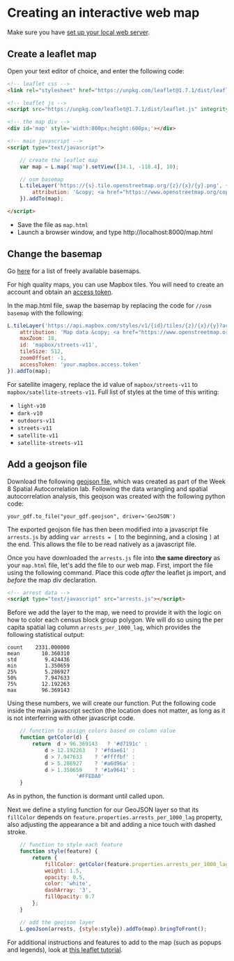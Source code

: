 # Creating an interactive web map

Make sure you have [set up your local web server](https://github.com/yohman/up206a/blob/master/Weeks/Week10/W10-03-Setting%20up%20a%20local%20server.md).

## Create a leaflet map
Open your text editor of choice, and enter the following code:
```html
<!-- leaflet css -->
<link rel="stylesheet" href="https://unpkg.com/leaflet@1.7.1/dist/leaflet.css" integrity="sha512-xodZBNTC5n17Xt2atTPuE1HxjVMSvLVW9ocqUKLsCC5CXdbqCmblAshOMAS6/keqq/sMZMZ19scR4PsZChSR7A==" crossorigin=""/>

<!-- leaflet js -->
<script src="https://unpkg.com/leaflet@1.7.1/dist/leaflet.js" integrity="sha512-XQoYMqMTK8LvdxXYG3nZ448hOEQiglfqkJs1NOQV44cWnUrBc8PkAOcXy20w0vlaXaVUearIOBhiXZ5V3ynxwA==" crossorigin=""></script>

<!-- the map div -->
<div id='map' style='width:800px;height:600px;'></div>

<!-- main javascript -->
<script type="text/javascript">

	// create the leaflet map
	var map = L.map('map').setView([34.1, -118.4], 10);

	// osm basemap
	L.tileLayer('https://{s}.tile.openstreetmap.org/{z}/{x}/{y}.png', {
	    attribution: '&copy; <a href="https://www.openstreetmap.org/copyright">OpenStreetMap</a> contributors'
	}).addTo(map);

</script>
```

- Save the file as `map.html`
- Launch a browser window, and type http://localhost:8000/map.html

## Change the basemap

Go [here](https://leaflet-extras.github.io/leaflet-providers/preview/) for a list of freely available basemaps.

For high quality maps, you can use Mapbox tiles. You will need to create an account and obtain an [access token](https://account.mapbox.com/).

In the map.html file, swap the basemap by replacing the code for `//osm basemap` with the following:

```javascript
L.tileLayer('https://api.mapbox.com/styles/v1/{id}/tiles/{z}/{x}/{y}?access_token={accessToken}', {
    attribution: 'Map data &copy; <a href="https://www.openstreetmap.org/">OpenStreetMap</a> contributors, <a href="https://creativecommons.org/licenses/by-sa/2.0/">CC-BY-SA</a>, Imagery © <a href="https://www.mapbox.com/">Mapbox</a>',
    maxZoom: 18,
    id: 'mapbox/streets-v11',
    tileSize: 512,
    zoomOffset: -1,
    accessToken: 'your.mapbox.access.token'
}).addTo(map);
```

For satellite imagery, replace the id value of `mapbox/streets-v11` to `mapbox/satellite-streets-v11`. Full list of styles at the time of this writing:

- `light-v10`
- `dark-v10`
- `outdoors-v11`
- `streets-v11`
- `satellite-v11`
- `satellite-streets-v11`

## Add a geojson file

Download the following [geojson file](arrests.js), which was created as part of the Week 8 Spatial Autocorrelation lab. Following the data wrangling and spatial autocorrelation analysis, this geojson was created with the following python code:

```pytyon
your_gdf.to_file("your_gdf.geojson", driver='GeoJSON')
```

The exported geojson file has then been modified into a javascript file `arrests.js` by adding `var arrests = [` to the beginning, and a closing `]` at the end. This allows the file to be read natively as a javascript file.

Once you have downloaded the `arrests.js` file into **the same directory** as your `map.html` file, let's add the file to our web map. First, import the file using the following command. Place this code *after* the leaflet js import, and *before* the map div declaration.

```html
<!-- arrest data -->
<script type="text/javascript" src="arrests.js"></script>
```

Before we add the layer to the map, we need to provide it with the logic on how to color each census block group polygon. We will do so using the per capita spatial lag column `arrests_per_1000_lag`, which provides the following statistical output:

```
count    2331.000000
mean       10.360310
std         9.424436
min         1.350659
25%         5.286927
50%         7.947633
75%        12.192263
max        96.369143
```

Using these numbers, we will create our function. Put the following code inside the main javascript section (the location does not matter, as long as it is not interferring with other javascript code.

```javascript
	// function to assign colors based on column value
	function getColor(d) {
		return  d > 96.369143	? '#d7191c' :
			d > 12.192263	? '#fdae61' :
			d > 7.947633	? '#ffffbf' :
			d > 5.286927	? '#a6d96a' :
			d > 1.350659	? '#1a9641' :
					  '#FFEDA0'
	}
```

As in python, the function is dormant until called upon.

Next we define a styling function for our GeoJSON layer so that its `fillColor` depends on `feature.properties.arrests_per_1000_lag` property, also adjusting the appearance a bit and adding a nice touch with dashed stroke.

```javascript
	// function to style each feature
	function style(feature) {
		return {
			fillColor: getColor(feature.properties.arrests_per_1000_lag),
			weight: 1.5,
			opacity: 0.5,
			color: 'white',
			dashArray: '3',
			fillOpacity: 0.7
	    };
	}

	// add the geojson layer
	L.geoJson(arrests, {style:style}).addTo(map).bringToFront();

```

For additional instructions and features to add to the map (such as popups and legends), look at [this leaflet tutorial](https://leafletjs.com/examples/choropleth/).
